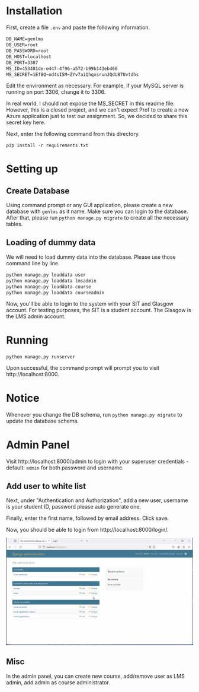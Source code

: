# Installation
First, create a file `.env` and paste the following information.
```
DB_NAME=genlms
DB_USER=root
DB_PASSWORD=root
DB_HOST=localhost
DB_PORT=3307
MS_ID=453401de-e447-4f96-a572-b99b143eb466
MS_SECRET=1Ef8Q~od4sISM~ZYv7aiQhqxsrunJQdU87Uvtdhs
```

Edit the environment as necessary. For example, if your MySQL server is running on port 3306, change it to 3306.

In real world, I should not expose the MS_SECRET in this readme file. However, this is a closed project, and we can't expect Prof to create a new Azure application just to test our assignment. So, we decided to share this secret key here.

Next, enter the following command from this directory.
```
pip install -r requirements.txt
```
# Setting up
## Create Database
Using command prompt or any GUI application, please create a new database with `genlms` as it name. Make sure you can login to the database.
After that, please run `python manage.py migrate` to create all the necessary tables.
## Loading of dummy data
We will need to load dummy data into the database. Please use those command line by line.
```
python manage.py loaddata user
python manage.py loaddata lmsadmin
python manage.py loaddata course
python manage.py loaddata courseadmin
```

Now, you'll be able to login to the system with your SIT and Glasgow account. For testing purposes, the SIT is a student account. The Glasgow is the LMS admin account.
# Running
```
python manage.py runserver
```
Upon successful, the command prompt will prompt you to visit http://localhost:8000.
# Notice
Whenever you change the DB schema, run `python manage.py migrate` to update the database schema.

# Admin Panel
Visit http://localhost:8000/admin to login with your superuser credentials - default: `admin` for both password and username.

## Add user to white list
Next, under "Authentication and Authorization", add a new user, username is your student ID, password please auto generate one.

Finally, enter the first name, followed by email address. Click save.

Now, you should be able to login from http://localhost:8000/login/.

![Screenshot of the creating user steps](/static/steps.gif)

## Misc
In the admin panel, you can create new course, add/remove user as LMS admin, add admin as course administrator.
